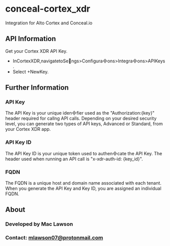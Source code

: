 # conceal-cortex_xdr
Integration for Alto Cortex and Conceal.io

## API Information
Get your Cortex XDR API Key.
- InCortexXDR,navigatetoSengs>Configuraons>Integraons>APIKeys.
- Select +NewKey.

## Further Information
### API Key
The API Key is your unique idenfier used as the "Authorization:{key}" header required for callng API calls.
Depending on your desired security level, you can generate two types of API keys, Advanced or Standard, from your Cortex XDR app.
### API Key ID
The API Key ID is your unique token used to authencate the API Key. The header used when running an API call is "x-xdr-auth-id: {key_id}".
### FQDN
The FQDN is a unique host and domain name associated with each tenant. When you generate the API Key and Key ID, you are assigned an individual FQDN.


## About
### Developed by Mac Lawson
### Contact: mlawson07@protonmail.com
